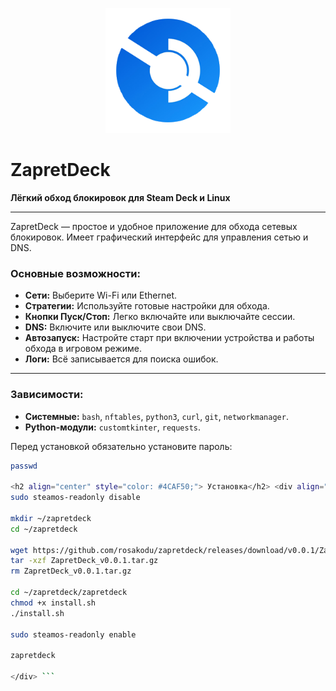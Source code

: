 <p align="center">
  <img src="https://raw.githubusercontent.com/rosakodu/zapretdeck/master/zapretdeck.png" alt="ZapretDeck" width="200"/>
</p>

# ZapretDeck

**Лёгкий обход блокировок для Steam Deck и Linux**

---

ZapretDeck — простое и удобное приложение для обхода сетевых блокировок. Имеет графический интерфейс для управления сетью и DNS.

### Основные возможности:
- **Сети:** Выберите Wi-Fi или Ethernet.
- **Стратегии:** Используйте готовые настройки для обхода.
- **Кнопки Пуск/Стоп:** Легко включайте или выключайте сессии.
- **DNS:** Включите или выключите свои DNS.
- **Автозапуск:** Настройте старт при включении устройства и работы обхода в игровом режиме.
- **Логи:** Всё записывается для поиска ошибок.

---

### Зависимости:
- **Системные:** `bash`, `nftables`, `python3`, `curl`, `git`, `networkmanager`.
- **Python-модули:** `customtkinter`, `requests`.

Перед установкой обязательно установите пароль:  
```bash
passwd

<h2 align="center" style="color: #4CAF50;"> Установка</h2> <div align="center">
sudo steamos-readonly disable

mkdir ~/zapretdeck
cd ~/zapretdeck

wget https://github.com/rosakodu/zapretdeck/releases/download/v0.0.1/ZapretDeck_v0.0.1.tar.gz
tar -xzf ZapretDeck_v0.0.1.tar.gz
rm ZapretDeck_v0.0.1.tar.gz

cd ~/zapretdeck/zapretdeck
chmod +x install.sh
./install.sh

sudo steamos-readonly enable

zapretdeck

</div> ```
